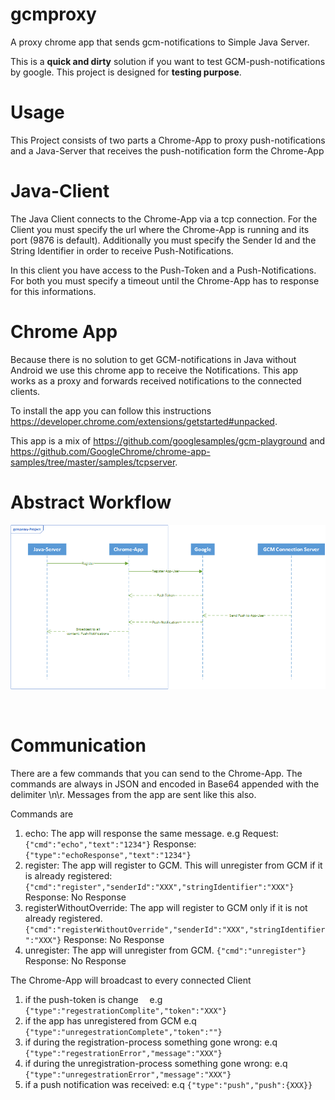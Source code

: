 # gcmproxy
A proxy chrome app that sends gcm-notifications to Simple Java Server. 

This is a **quick and dirty** solution if you want to test GCM-push-notifications by google. This project is designed for **testing purpose**.

# Usage 
This Project consists of two parts a Chrome-App to proxy push-notifications and a Java-Server that receives the push-notification form the Chrome-App

# Java-Client
The Java Client connects to the Chrome-App via a tcp connection. For the Client you must specify the url where the Chrome-App is running and its port (9876 is default). Additionally you must specify the Sender Id and the String Identifier in order to receive Push-Notifications.

In this client you have access to the Push-Token and a Push-Notifications. For both you must specify a timeout until the Chrome-App has to response for this informations. 

# Chrome App
Because there is no solution to get GCM-notifications in Java without Android we use this chrome app to receive the Notifications. This app works as a proxy and forwards received notifications to the connected clients.

To install the app you can follow this instructions  https://developer.chrome.com/extensions/getstarted#unpacked.

This app is a mix of https://github.com/googlesamples/gcm-playground and https://github.com/GoogleChrome/chrome-app-samples/tree/master/samples/tcpserver. 
 
# Abstract Workflow

![](https://github.com/codemaker219/gcmproxy/blob/master/Zeichnung.gif)

  
# Communication

There are a few commands that you can send to the Chrome-App. The commands are always in JSON and encoded in Base64 appended with the delimiter \n\r.
Messages from the app are sent like this also.

Commands are 

1. echo: The app will response the same message. e.g Request: ```{"cmd":"echo","text":"1234"}``` Response: ```{"type":"echoResponse","text":"1234"}```
2. register: The app will register to GCM. This will unregister from GCM if it is already registered: ```{"cmd":"register","senderId":"XXX","stringIdentifier":"XXX"}``` Response: No Response
3. registerWithoutOverride: The app will register to GCM only if it is not already registered. ```{"cmd":"registerWithoutOverride","senderId":"XXX","stringIdentifier":"XXX"}``` Response: No Response
4. unregister: The app will unregister from GCM. ```{"cmd":"unregister"}``` Response: No Response

The Chrome-App will broadcast to every connected Client 
1. if the push-token is change   e.g ```{"type":"regestrationComplite","token":"XXX"}``` 
2. if the app has unregistered from GCM e.q ```{"type":"unregestrationComplete","token":""}```
3. if during the registration-process something gone wrong: e.q ```{"type":"regestrationError","message":"XXX"}```
4. if during the unregistration-process something gone wrong: e.q ```{"type":"unregestrationError","message":"XXX"}```
5. if a push notification was received: e.q ```{"type":"push","push":{XXX}}```